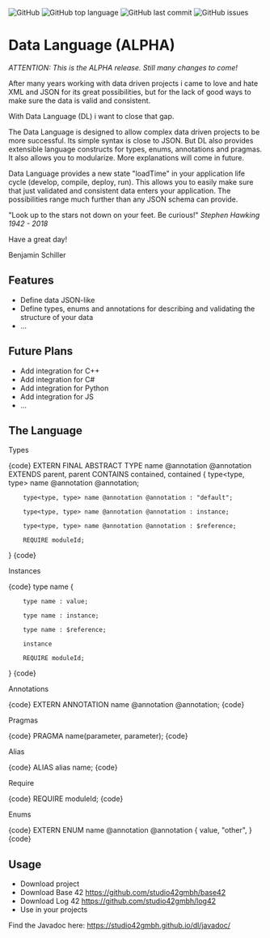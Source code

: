 ![GitHub](https://img.shields.io/github/license/studio42gmbh/dl)
![GitHub top language](https://img.shields.io/github/languages/top/studio42gmbh/dl)
![GitHub last commit](https://img.shields.io/github/last-commit/studio42gmbh/dl)
![GitHub issues](https://img.shields.io/github/issues/studio42gmbh/dl)
<!-- ![GitHub Workflow Status](https://img.shields.io/github/workflow/status/studio42gmbh/dl/Java%20CI%20with%20Maven) -->

# Data Language (ALPHA)

*ATTENTION: This is the ALPHA release. Still many changes to come!*

After many years working with data driven projects i came to love and hate XML and JSON for its great possibilities, 
but for the lack of good ways to make sure the data is valid and consistent.

With Data Language (DL) i want to close that gap.

The Data Language is designed to allow complex data driven projects to be more successful.
Its simple syntax is close to JSON. But DL also provides extensible language constructs for types, enums, annotations and pragmas.
It also allows you to modularize.
More explanations will come in future.

Data Language provides a new state "loadTime" in your application life cycle (develop, compile, deploy, run). 
This allows you to easily make sure that just validated and consistent data enters your application.
The possibilities range much further than any JSON schema can provide.

"Look up to the stars not down on your feet. Be curious!" _Stephen Hawking 1942 - 2018_

Have a great day!

Benjamin Schiller


## Features

* Define data JSON-like
* Define types, enums and annotations for describing and validating the structure of your data
* ...


## Future Plans

* Add integration for C++
* Add integration for C#
* Add integration for Python
* Add integration for JS
* ...

## The Language

Types

{code}
EXTERN FINAL ABSTRACT TYPE name @annotation @annotation EXTENDS parent, parent CONTAINS contained, contained
{
        type<type, type> name @annotation @annotation;

        type<type, type> name @annotation @annotation : "default";

        type<type, type> name @annotation @annotation : instance;

        type<type, type> name @annotation @annotation : $reference;

        REQUIRE moduleId;
}
{code}
                

Instances

{code}
type name {

        type name : value;

        type name : instance;
        
        type name : $reference;

        instance

        REQUIRE moduleId;
}
{code}
                

Annotations

{code}
EXTERN ANNOTATION name @annotation @annotation;
{code}
                

Pragmas

{code}
PRAGMA name(parameter, parameter);
{code}
                

Alias

{code}
ALIAS alias name;
{code}
                

Require

{code}
REQUIRE moduleId;
{code}
                

Enums

{code}
EXTERN ENUM name @annotation @annotation 
{
        value, 
        "other",
}
{code}            


## Usage

* Download project
* Download Base 42 https://github.com/studio42gmbh/base42
* Download Log 42 https://github.com/studio42gmbh/log42
* Use in your projects

Find the Javadoc here: https://studio42gmbh.github.io/dl/javadoc/
